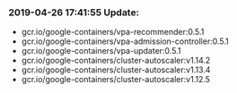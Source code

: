 ### 2019-04-26 17:41:55 Update:

- gcr.io/google-containers/vpa-recommender:0.5.1
- gcr.io/google-containers/vpa-admission-controller:0.5.1
- gcr.io/google-containers/vpa-updater:0.5.1
- gcr.io/google-containers/cluster-autoscaler:v1.14.2
- gcr.io/google-containers/cluster-autoscaler:v1.13.4
- gcr.io/google-containers/cluster-autoscaler:v1.12.5
